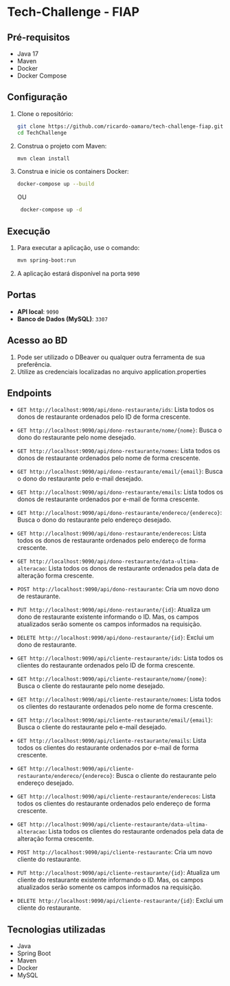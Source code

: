 # Tech-Challenge - FIAP

## Pré-requisitos

- Java 17
- Maven
- Docker
- Docker Compose

## Configuração

1. Clone o repositório:
    ```sh
    git clone https://github.com/ricardo-oamaro/tech-challenge-fiap.git
    cd TechChallenge
    ```

2. Construa o projeto com Maven:
    ```sh
    mvn clean install
    ```

3. Construa e inicie os containers Docker:
    ```sh
    docker-compose up --build 
    ```
   OU
   ```sh
    docker-compose up -d 
    ```

## Execução

1. Para executar a aplicação, use o comando:
    ```sh
    mvn spring-boot:run
    ```

2. A aplicação estará disponível na porta `9090`

## Portas

- **API local**: `9090`
- **Banco de Dados (MySQL)**: `3307`

## Acesso ao BD

1. Pode ser utilizado o DBeaver ou qualquer outra ferramenta de sua preferência.
2. Utilize as credenciais localizadas no arquivo application.properties

## Endpoints

- `GET http://localhost:9090/api/dono-restaurante/ids`: Lista todos os donos de restaurante ordenados pelo ID de forma crescente.
- `GET http://localhost:9090/api/dono-restaurante/nome/{nome}`: Busca o dono do restaurante pelo nome desejado.
- `GET http://localhost:9090/api/dono-restaurante/nomes`: Lista todos os donos de restaurante ordenados pelo nome de forma crescente.
- `GET http://localhost:9090/api/dono-restaurante/email/{email}`: Busca o dono do restaurante pelo e-mail desejado.
- `GET http://localhost:9090/api/dono-restaurante/emails`: Lista todos os donos de restaurante ordenados por e-mail de forma crescente.
- `GET http://localhost:9090/api/dono-restaurante/endereco/{endereco}`: Busca o dono do restaurante pelo endereço desejado.
- `GET http://localhost:9090/api/dono-restaurante/enderecos`: Lista todos os donos de restaurante ordenados pelo endereço de forma crescente.
- `GET http://localhost:9090/api/dono-restaurante/data-ultima-alteracao`: Lista todos os donos de restaurante ordenados pela data de alteração forma crescente.
- `POST http://localhost:9090/api/dono-restaurante`: Cria um novo dono de restaurante.
- `PUT http://localhost:9090/api/dono-restaurante/{id}`: Atualiza um dono de restaurante existente informando o ID. Mas, os campos atualizados serão somente os campos informados na requisição.
- `DELETE http://localhost:9090/api/dono-restaurante/{id}`: Exclui um dono de restaurante.

- `GET http://localhost:9090/api/cliente-restaurante/ids`: Lista todos os clientes do restaurante ordenados pelo ID de forma crescente.
- `GET http://localhost:9090/api/cliente-restaurante/nome/{nome}`: Busca o cliente do restaurante pelo nome desejado.
- `GET http://localhost:9090/api/cliente-restaurante/nomes`: Lista todos os clientes do restaurante ordenados pelo nome de forma crescente.
- `GET http://localhost:9090/api/cliente-restaurante/email/{email}`: Busca o cliente do restaurante pelo e-mail desejado.
- `GET http://localhost:9090/api/cliente-restaurante/emails`: Lista todos os clientes do restaurante ordenados por e-mail de forma crescente.
- `GET http://localhost:9090/api/cliente-restaurante/endereco/{endereco}`: Busca o cliente do restaurante pelo endereço desejado.
- `GET http://localhost:9090/api/cliente-restaurante/enderecos`: Lista todos os clientes do restaurante ordenados pelo endereço de forma crescente.
- `GET http://localhost:9090/api/cliente-restaurante/data-ultima-alteracao`: Lista todos os clientes do restaurante ordenados pela data de alteração forma crescente.
- `POST http://localhost:9090/api/cliente-restaurante`: Cria um novo cliente do restaurante.
- `PUT http://localhost:9090/api/cliente-restaurante/{id}`: Atualiza um cliente do restaurante existente informando o ID. Mas, os campos atualizados serão somente os campos informados na requisição.
- `DELETE http://localhost:9090/api/cliente-restaurante/{id}`: Exclui um cliente do restaurante.
## Tecnologias utilizadas

- Java
- Spring Boot
- Maven
- Docker
- MySQL